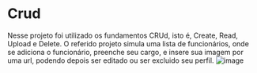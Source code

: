 # Crud
Nesse projeto foi utilizado os fundamentos CRUd, isto é, Create, Read, Upload e Delete. O referido projeto simula uma lista de funcionários,
onde se adiciona o funcionário, preenche seu cargo, e insere sua imagem por uma url, podendo depois ser editado ou ser excluido seu perfil.
![image](https://github.com/mikhaelmourao/Crud/assets/140970147/5d98f84b-b3aa-4153-883e-c2fbadcfd8b6)



